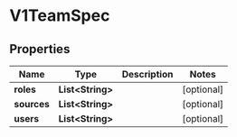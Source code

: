 # V1TeamSpec

## Properties
Name | Type | Description | Notes
------------ | ------------- | ------------- | -------------
**roles** | **List&lt;String&gt;** |  |  [optional]
**sources** | **List&lt;String&gt;** |  |  [optional]
**users** | **List&lt;String&gt;** |  |  [optional]
